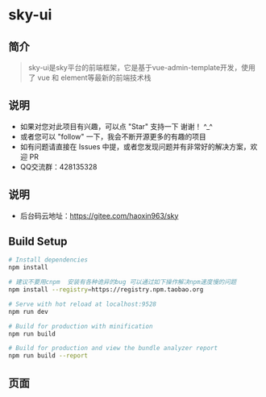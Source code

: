 # sky-ui

## 简介
> sky-ui是sky平台的前端框架，它是基于vue-admin-template开发，使用了 vue 和 element等最新的前端技术栈

## 说明
- 如果对您对此项目有兴趣，可以点 "Star" 支持一下 谢谢！ ^_^
- 或者您可以 "follow" 一下，我会不断开源更多的有趣的项目
- 如有问题请直接在 Issues 中提，或者您发现问题并有非常好的解决方案，欢迎 PR
- QQ交流群：428135328

## 说明
- 后台码云地址：https://gitee.com/haoxin963/sky

## Build Setup

```bash
# Install dependencies
npm install

# 建议不要用cnpm  安装有各种诡异的bug 可以通过如下操作解决npm速度慢的问题
npm install --registry=https://registry.npm.taobao.org

# Serve with hot reload at localhost:9528
npm run dev

# Build for production with minification
npm run build

# Build for production and view the bundle analyzer report
npm run build --report
```
## 页面
